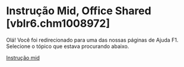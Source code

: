 
# Instrução Mid, Office Shared [vblr6.chm1008972]

Olá! Você foi redirecionado para uma das nossas páginas de Ajuda F1. Selecione o tópico que estava procurando abaixo.

[Instrução mid](http://msdn.microsoft.com/library/a9923853-55d5-5b50-d422-57cba84d9f47%28Office.15%29.aspx)

